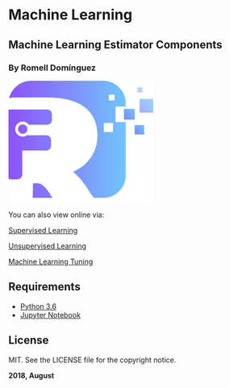 # Machine Learning

## Machine Learning Estimator Components
 

### By Romell Domínguez
[![](snapshot/icono.png)](https://www.romellfudi.com/)

You can also view online via:

[Supervised Learning](http://nbviewer.jupyter.org/github/romellfudi/MachineLearing/blob/master/1.Supervised%20Learning.ipynb)

[Unsupervised Learning](http://nbviewer.jupyter.org/github/romellfudi/MachineLearing/blob/master/2.Unsupervised%20Learning.ipynb)

[Machine Learning Tuning](http://nbviewer.jupyter.org/github/romellfudi/MachineLearing/blob/master/3.Machine%20Learning%20Tuning.ipynb)

## Requirements

* [Python 3.6](https://www.python.org/downloads/release/python-360/)
* [Jupyter Notebook](http://jupyter.org/)

## License

MIT. See the LICENSE file for the copyright notice.

**2018, August**